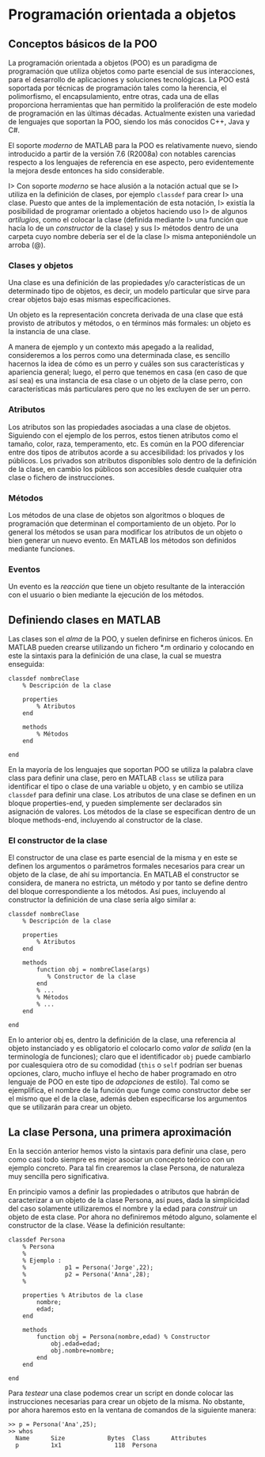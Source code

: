 # Programación orientada a objetos

## Conceptos básicos de la POO

La programación orientada a objetos (POO) es un paradigma de
programación que utiliza objetos como parte esencial de sus
interacciones, para el desarrollo de aplicaciones y soluciones
tecnológicas. La POO está soportada por técnicas de programación tales
como la herencia, el polimorfismo, el encapsulamiento, entre otras, cada
una de ellas proporciona herramientas que han permitido la proliferación
de este modelo de programación en las últimas décadas. Actualmente
existen una variedad de lenguajes que soportan la POO, siendo los más
conocidos C++, Java y C#.

El soporte *moderno* de MATLAB para la POO es relativamente nuevo,
siendo introducido a partir de la versión 7.6 (R2008a) con notables
carencias respecto a los lenguajes de referencia en ese aspecto, pero
evidentemente la mejora desde entonces ha sido considerable.

I> Con soporte *moderno* se hace alusión a la notación actual que se
I> utiliza en la definición de clases, por ejemplo `classdef` para crear
I> una clase. Puesto que antes de la implementación de esta notación,
I> existía la posibilidad de programar orientado a objetos haciendo uso
I> de algunos *artilugios*, como el colocar la clase (definida mediante
I> una función que hacía lo de un *constructor* de la clase) y sus
I> métodos dentro de una carpeta cuyo nombre debería ser el de la clase
I> misma anteponiéndole un arroba (@).

### Clases y objetos

Una clase es una definición de las propiedades y/o características de un
determinado tipo de objetos, es decir, un modelo particular que sirve
para crear objetos bajo esas mismas especificaciones.

Un objeto es la representación concreta derivada de una clase que está
provisto de atributos y métodos, o en términos más formales: un objeto
es la instancia de una clase.

A manera de ejemplo y un contexto más apegado a la realidad,
consideremos a los perros como una determinada clase, es sencillo
hacernos la idea de cómo es un perro y cuáles son sus características y
apariencia general; luego, el perro que tenemos en casa (en caso de que
así sea) es una instancia de esa clase o un objeto de la clase perro,
con características más particulares pero que no les excluyen de ser un
perro.

### Atributos

Los atributos son las propiedades asociadas a una clase de objetos.
Siguiendo con el ejemplo de los perros, estos tienen atributos como el
tamaño, color, raza, temperamento, etc. Es común en la POO diferenciar
entre dos tipos de atributos acorde a su accesibilidad: los privados y
los públicos. Los privados son atributos disponibles solo dentro de la
definición de la clase, en cambio los públicos son accesibles desde
cualquier otra clase o fichero de instrucciones.

### Métodos

Los métodos de una clase de objetos son algoritmos o bloques de
programación que determinan el comportamiento de un objeto. Por lo
general los métodos se usan para modificar los atributos de un objeto o
bien generar un nuevo evento. En MATLAB los métodos son definidos
mediante funciones.

### Eventos

Un evento es la *reacción* que tiene un objeto resultante de la
interacción con el usuario o bien mediante la ejecución de los métodos.

## Definiendo clases en MATLAB

Las clases son el *alma* de la POO, y suelen definirse en ficheros
únicos. En MATLAB pueden crearse utilizando un fichero *.m ordinario y
colocando en este la sintaxis para la definición de una clase, la cual
se muestra enseguida:

    classdef nombreClase
        % Descripción de la clase
        
        properties
            % Atributos
        end
        
        methods
            % Métodos
        end
        
    end

En la mayoría de los lenguajes que soportan POO se utiliza la palabra
clave class para definir una clase, pero en MATLAB `class` se utiliza para
identificar el tipo o clase de una variable u objeto, y en cambio se
utiliza `classdef` para definir una clase. Los atributos de una clase se
definen en un bloque properties-end, y pueden simplemente ser declarados
sin asignación de valores. Los métodos de la clase se especifican dentro
de un bloque methods-end, incluyendo al constructor de la clase.

### El constructor de la clase

El constructor de una clase es parte esencial de la misma y en este se
definen los argumentos o parámetros formales necesarios para crear un
objeto de la clase, de ahí su importancia. En MATLAB el constructor se
considera, de manera no estricta, un método y por tanto se define dentro
del bloque correspondiente a los métodos. Así pues, incluyendo al
constructor la definición de una clase sería algo similar a:

    classdef nombreClase
        % Descripción de la clase
        
        properties
            % Atributos
        end
        
        methods
            function obj = nombreClase(args)
               % Constructor de la clase 
            end
            % ...
            % Métodos
            % ...
        end
        
    end

En lo anterior obj es, dentro la definición de la clase, una referencia
al objeto instanciado y es obligatorio el colocarlo como *valor de
salida* (en la terminología de funciones); claro que el identificador
`obj` puede cambiarlo por cualesquiera otro de su comodidad (`this` o
`self` podrían ser buenas opciones, claro, mucho influye el hecho de
haber programado en otro lenguaje de POO en este tipo de *adopciones* de
estilo). Tal como se ejemplifica, el nombre de la función que funge como
constructor debe ser el mismo que el de la clase, además deben
especificarse los argumentos que se utilizarán para crear un objeto.

## La clase Persona, una primera aproximación

En la sección anterior hemos visto la sintaxis para definir una clase,
pero como casi todo siempre es mejor asociar un concepto teórico con un
ejemplo concreto. Para tal fin crearemos la clase Persona, de naturaleza
muy sencilla pero significativa.

En principio vamos a definir las propiedades o atributos que habrán de
caracterizar a un objeto de la clase Persona, así pues, dada la
simplicidad del caso solamente utilizaremos el nombre y la edad para
*construir* un objeto de esta clase. Por ahora no definiremos método
alguno, solamente el constructor de la clase. Véase la definición
resultante:

    classdef Persona
        % Persona
        %
        % Ejemplo :
        %           p1 = Persona('Jorge',22);
        %           p2 = Persona('Anna',28);          
        %
        
        properties % Atributos de la clase
            nombre;
            edad;
        end
        
        methods
            function obj = Persona(nombre,edad) % Constructor
                obj.edad=edad;
                obj.nombre=nombre;
            end
        end
        
    end

Para *testear* una clase podemos crear un script en donde colocar las
instrucciones necesarias para crear un objeto de la misma. No obstante,
por ahora haremos esto en la ventana de comandos de la siguiente manera:

    >> p = Persona('Ana',25);
    >> whos
      Name      Size            Bytes  Class      Attributes
      p         1x1               118  Persona        
